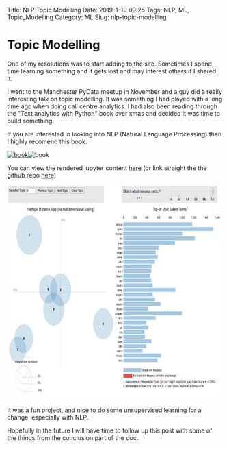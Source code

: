 Title: NLP Topic Modelling
Date: 2019-1-19 09:25
Tags: NLP, ML, Topic_Modelling
Category: ML
Slug: nlp-topic-modelling

# Topic Modelling

One of my resolutions was to start adding to the site. Sometimes I spend time learning something and it gets lost and may interest others if I shared it.

I went to the Manchester PyData meetup in November and a guy did a really interesting talk on topic modelling. It was something I had played with a long time ago when doing call centre analytics. I had also been reading through the "Text analytics with Python" book over xmas and decided it was time to build something.

If you are interested in looking into NLP (Natural Language Processing) then I highly recomend this book.

<a href="https://www.amazon.co.uk/Text-Analytics-Python-Real-World-Actionable/dp/148422387X/ref=as_li_ss_il?ie=UTF8&qid=1547889932&sr=8-2&keywords=text+analysis+with+python&linkCode=li3&tag=garybake-21&linkId=d3f95a985815c6dd4fa332ed28f06956&language=en_GB" target="_blank"><img border="0" alt="book" src="//ws-eu.amazon-adsystem.com/widgets/q?_encoding=UTF8&ASIN=148422387X&Format=_SL250_&ID=AsinImage&MarketPlace=GB&ServiceVersion=20070822&WS=1&tag=garybake-21&language=en_GB" ></a><img src="https://ir-uk.amazon-adsystem.com/e/ir?t=garybake-21&language=en_GB&l=li3&o=2&a=148422387X" width="1" height="1" border="0" alt="book" style="border:none !important; margin:0px !important;" />

You can view the rendered jupyter content [here](https://nbviewer.jupyter.org/github/garybake/nlp_modelling/blob/master/LDA_study.ipynb) (or link straight the the github repo [here](https://github.com/garybake/nlp_modelling/blob/master/LDA_study.ipynb))

<img src="images/nlp/pyLDAvis_screenshot.png" alt="pyLDAvis" style="height: 500px;"/>

It was a fun project, and nice to do some unsupervised learning for a change, especially with NLP.

Hopefully in the future I will have time to follow up this post with some of the things from the conclusion part of the doc.
